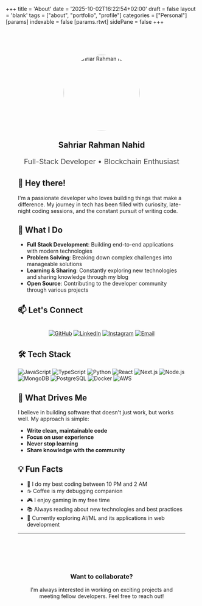 +++
title = 'About'
date = '2025-10-02T16:22:54+02:00'
draft = false
layout = 'blank'
tags = ["about", "portfolio", "profile"]
categories = ["Personal"]
[params]
indexable = false
[params.rtwt]
sidePane = false
+++

<div style="max-width: 800px; margin: 0 auto; padding: 2rem;">

<div style="text-align: center; margin: 2rem 0;">
  <img src="/images/dp.jpeg" alt="Sahriar Rahman Nahid" style="width: 200px; height: 200px; border-radius: 50%; border: 4px solid var(--primary-color); margin-bottom: 1rem;">
  <h2 style="margin: 0.5rem 0; color: var(--primary-color);">Sahriar Rahman Nahid</h2>
  <p style="font-size: 1.2rem; color: var(--body-text-color); opacity: 0.8;"> Full-Stack Developer • Blockchain Enthusiast</p>
</div>

## 👋 Hey there!

I'm a passionate developer who loves building things that make a difference. My journey in tech has been filled with curiosity, late-night coding sessions, and the constant pursuit of writing code.

## 🚀 What I Do

- **Full Stack Development**: Building end-to-end applications with modern technologies
- **Problem Solving**: Breaking down complex challenges into manageable solutions
- **Learning & Sharing**: Constantly exploring new technologies and sharing knowledge through my blog
- **Open Source**: Contributing to the developer community through various projects

## 📫 Let's Connect

<div style="text-align: center; margin: 2rem 0;">

[![GitHub](https://img.shields.io/badge/GitHub-100000?style=for-the-badge&logo=github&logoColor=white)](https://github.com/sahriarnahid)
[![LinkedIn](https://img.shields.io/badge/LinkedIn-0077B5?style=for-the-badge&logo=linkedin&logoColor=white)](https://www.linkedin.com/in/sahriar-rahman-nahid/)
[![Instagram](https://img.shields.io/badge/Instagram-E4405F?style=for-the-badge&logo=instagram&logoColor=white)](https://instagram.com/sahriar_nahid)
[![Email](https://img.shields.io/badge/Email-D14836?style=for-the-badge&logo=gmail&logoColor=white)](mailto:srnahid08@gmail.com)

</div>

## 🛠️ Tech Stack

![JavaScript](https://img.shields.io/badge/JavaScript-F7DF1E?style=for-the-badge&logo=javascript&logoColor=black)
![TypeScript](https://img.shields.io/badge/TypeScript-007ACC?style=for-the-badge&logo=typescript&logoColor=white)
![Python](https://img.shields.io/badge/Python-3776AB?style=for-the-badge&logo=python&logoColor=white)
![React](https://img.shields.io/badge/React-20232A?style=for-the-badge&logo=react&logoColor=61DAFB)
![Next.js](https://img.shields.io/badge/Next.js-000000?style=for-the-badge&logo=next.js&logoColor=white)
![Node.js](https://img.shields.io/badge/Node.js-43853D?style=for-the-badge&logo=node.js&logoColor=white)
![MongoDB](https://img.shields.io/badge/MongoDB-4EA94B?style=for-the-badge&logo=mongodb&logoColor=white)
![PostgreSQL](https://img.shields.io/badge/PostgreSQL-316192?style=for-the-badge&logo=postgresql&logoColor=white)
![Docker](https://img.shields.io/badge/Docker-2496ED?style=for-the-badge&logo=docker&logoColor=white)
![AWS](https://img.shields.io/badge/Amazon_AWS-FF9900?style=for-the-badge&logo=amazonaws&logoColor=white)

## 🌟 What Drives Me

I believe in building software that doesn't just work, but works well. My approach is simple:

- **Write clean, maintainable code**
- **Focus on user experience**
- **Never stop learning**
- **Share knowledge with the community**

## 💡 Fun Facts

- 🌙 I do my best coding between 10 PM and 2 AM
- ☕ Coffee is my debugging companion
- 🎮 I enjoy gaming in my free time
- 📚 Always reading about new technologies and best practices
- 🎯 Currently exploring AI/ML and its applications in web development

---

<div style="text-align: center; margin-top: 3rem; padding: 2rem; background-color: var(--dim-color); border-radius: 10px;">
  <h3>Want to collaborate?</h3>
  <p>I'm always interested in working on exciting projects and meeting fellow developers. Feel free to reach out!</p>
</div>

</div>
